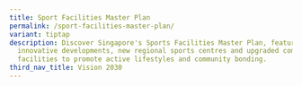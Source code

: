 ```yaml
---
title: Sport Facilities Master Plan
permalink: /sport-facilities-master-plan/
variant: tiptap
description: Discover Singapore's Sports Facilities Master Plan, featuring
  innovative developments, new regional sports centres and upgraded community
  facilities to promote active lifestyles and community bonding.
third_nav_title: Vision 2030
---
```

